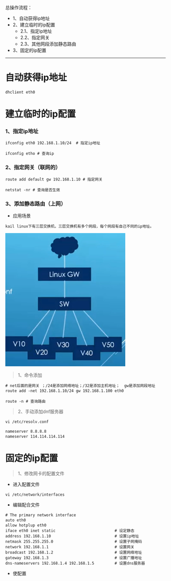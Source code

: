 总操作流程：
- 1、自动获得ip地址
- 2、建立临时的ip配置
  - 2.1、指定ip地址
  - 2.2、指定网关
  - 2.3、其他网段添加静态路由
- 3、固定的ip配置

***

# 自动获得ip地址

```shell
dhclient eth0
```

# 建立临时的ip配置

### 1、指定ip地址

```shell
ifconfig eth0 192.168.1.10/24  # 指定ip地址

ifconfig etho # 查询ip

```

### 2、指定网关（联网的）
```shell
route add default gw 192.168.1.10 # 指定网关

netstat -nr # 查询是否生效
```


### 3、添加静态路由（上网）

- 应用场景

```
kail linux下有三层交换机，三层交换机有多个网段，每个网段有自己不同的ip地址。
```

![](image/1-1.png)

> 1、命令添加

```shell
# net后面的是网关 ；/24是添加网络地址；/32是添加主机地址；  gw是添加网段地址
route add -net 192.168.1.10/24 gw 192.168.1.100 eth0

route -n # 查询路由
```

> 2、手动添加dnf服务器

```shell
vi /etc/resolv.conf
```

```shell
nameserver 8.8.8.8
nameserver 114.114.114.114
```

#  固定的ip配置

> 1、修改网卡的配置文件

- 进入配置文件

```shell
vi /etc/network/interfaces
```

- 编辑配合文件

```shell
# The primary network interface
auto eth0
allow hotplup eth0 
iface eth0 inet static                          # 设定静态
address 192.168.1.10                            # 设置ip地址
netmask 255.255.255.0                           # 设置子网掩码
network 192.168.1.1                             # 设置网关
broadcast 192.168.1.2                           # 设置网络地址
gateway 192.168.1.3                             # 设置广播地址
dns-nameservers 192.168.1.4 192.168.1.5         # 设置dns服务器

```

- 使配置


